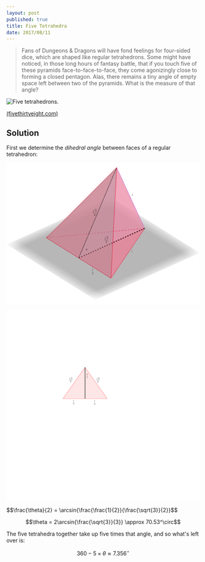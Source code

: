 ```yaml
---
layout: post
published: true
title: Five Tetrahedra
date: 2017/08/11
---
```


>Fans of Dungeons & Dragons will have fond feelings for four-sided dice, which are shaped like regular tetrahedrons. Some might have noticed, in those long hours of fantasy battle, that if you touch five of these pyramids face-to-face-to-face, they come agonizingly close to forming a closed pentagon. Alas, there remains a tiny angle of empty space left between two of the pyramids. What is the measure of that angle?

<!--more-->

![Five tetrahedrons.](https://espnfivethirtyeight.files.wordpress.com/2017/08/roeder-riddler-0809-1.png?quality=90&strip=info&w=575&ssl=1)

[(fivethirtyeight.com)](https://fivethirtyeight.com/features/can-you-plug-the-white-house-leak/)

## Solution

First we determine the _dihedral angle_ between faces of a regular tetrahedron:

![One Tetrahedron.](/img/Tetrahedron.png)

![Tetrahedron section.](/img/TetrahedronSection.png)

$$\frac{\theta}{2} = \arcsin{\frac{\frac{1}{2}}{\frac{\sqrt{3}}{2}}$$

$$\theta = 2\arcsin{\frac{\sqrt{3}}{3}} \approx 70.53^\circ$$

The five tetrahedra together take up five times that angle, and so what's left over is:

$$ 360 - 5 \times \theta \approx 7.356^\circ$$

<br>
